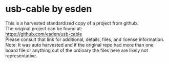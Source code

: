 
# usb-cable by esden  
This is a harvested standardized copy of a project from github.  
The original project can be found at:  
https://github.com/esden/usb-cable  
Please consult that link for additional, details, files, and license information.  
Note: It was auto harvested and if the original repo had more than one board file or anything out of the ordinary the files here are likely not representative.  
    